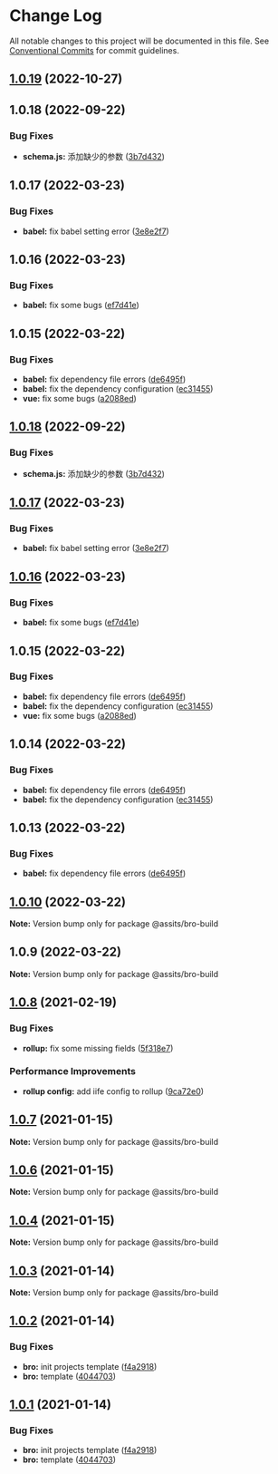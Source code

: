 # Change Log

All notable changes to this project will be documented in this file.
See [Conventional Commits](https://conventionalcommits.org) for commit guidelines.

## [1.0.19](https://github.com/sportcoco/bro/compare/@assits/bro-build@1.0.10...@assits/bro-build@1.0.19) (2022-10-27)



## 1.0.18 (2022-09-22)


### Bug Fixes

* **schema.js:** 添加缺少的参数 ([3b7d432](https://github.com/sportcoco/bro/commit/3b7d432fbcd0fb00abcf618f526df10caad77b90))



## 1.0.17 (2022-03-23)


### Bug Fixes

* **babel:** fix babel setting error ([3e8e2f7](https://github.com/sportcoco/bro/commit/3e8e2f7eb6f6854c833f3a6dc3e1fc18d02425fc))



## 1.0.16 (2022-03-23)


### Bug Fixes

* **babel:** fix some bugs ([ef7d41e](https://github.com/sportcoco/bro/commit/ef7d41e4fa8653684588397a63eda7d36e6f492d))



## 1.0.15 (2022-03-22)


### Bug Fixes

* **babel:** fix dependency file errors ([de6495f](https://github.com/sportcoco/bro/commit/de6495f2ff40b880c66b1c04a0d33c5899cb5633))
* **babel:** fix the dependency configuration ([ec31455](https://github.com/sportcoco/bro/commit/ec31455071c8ac99c8286c20b7585e280246d889))
* **vue:** fix some bugs ([a2088ed](https://github.com/sportcoco/bro/commit/a2088edd904b66dc2c1dcf6e076e3be8597e9631))





## [1.0.18](https://github.com/sportcoco/bro/compare/v1.0.17...v1.0.18) (2022-09-22)


### Bug Fixes

* **schema.js:** 添加缺少的参数 ([3b7d432](https://github.com/sportcoco/bro/commit/3b7d432fbcd0fb00abcf618f526df10caad77b90))





## [1.0.17](https://github.com/sportcoco/bro/compare/v1.0.16...v1.0.17) (2022-03-23)


### Bug Fixes

* **babel:** fix babel setting error ([3e8e2f7](https://github.com/sportcoco/bro/commit/3e8e2f7eb6f6854c833f3a6dc3e1fc18d02425fc))





## [1.0.16](https://github.com/sportcoco/bro/compare/v1.0.15...v1.0.16) (2022-03-23)


### Bug Fixes

* **babel:** fix some bugs ([ef7d41e](https://github.com/sportcoco/bro/commit/ef7d41e4fa8653684588397a63eda7d36e6f492d))





## 1.0.15 (2022-03-22)


### Bug Fixes

* **babel:** fix dependency file errors ([de6495f](https://github.com/sportcoco/bro/commit/de6495f2ff40b880c66b1c04a0d33c5899cb5633))
* **babel:** fix the dependency configuration ([ec31455](https://github.com/sportcoco/bro/commit/ec31455071c8ac99c8286c20b7585e280246d889))
* **vue:** fix some bugs ([a2088ed](https://github.com/sportcoco/bro/commit/a2088edd904b66dc2c1dcf6e076e3be8597e9631))





## 1.0.14 (2022-03-22)


### Bug Fixes

* **babel:** fix dependency file errors ([de6495f](https://github.com/sportcoco/bro/commit/de6495f2ff40b880c66b1c04a0d33c5899cb5633))
* **babel:** fix the dependency configuration ([ec31455](https://github.com/sportcoco/bro/commit/ec31455071c8ac99c8286c20b7585e280246d889))





## 1.0.13 (2022-03-22)


### Bug Fixes

* **babel:** fix dependency file errors ([de6495f](https://github.com/sportcoco/bro/commit/de6495f2ff40b880c66b1c04a0d33c5899cb5633))





## [1.0.10](https://github.com/sportcoco/bro/compare/@assits/bro-build@1.0.9...@assits/bro-build@1.0.10) (2022-03-22)

**Note:** Version bump only for package @assits/bro-build





## 1.0.9 (2022-03-22)

**Note:** Version bump only for package @assits/bro-build





## [1.0.8](https://github.com/sportcoco/bro/compare/@assits/bro-build@1.0.7...@assits/bro-build@1.0.8) (2021-02-19)


### Bug Fixes

* **rollup:** fix some missing fields ([5f318e7](https://github.com/sportcoco/bro/commit/5f318e7b40ba117ec13fb246a770d52ff7986f0e))


### Performance Improvements

* **rollup config:** add iife config to rollup ([9ca72e0](https://github.com/sportcoco/bro/commit/9ca72e0ea3aa7e44a6f6774e1437b4028d8803c6))





## [1.0.7](https://github.com/sportcoco/bro/compare/@assits/bro-build@1.0.6...@assits/bro-build@1.0.7) (2021-01-15)

**Note:** Version bump only for package @assits/bro-build





## [1.0.6](https://github.com/sportcoco/bro/compare/@assits/bro-build@1.0.4...@assits/bro-build@1.0.6) (2021-01-15)

**Note:** Version bump only for package @assits/bro-build





## [1.0.4](https://github.com/sportcoco/bro/compare/@assits/bro-build@1.0.3...@assits/bro-build@1.0.4) (2021-01-15)

**Note:** Version bump only for package @assits/bro-build





## [1.0.3](https://github.com/sportcoco/bro/compare/@assits/bro-build@1.0.2...@assits/bro-build@1.0.3) (2021-01-14)

**Note:** Version bump only for package @assits/bro-build





## [1.0.2](https://github.com/sportcoco/bro/compare/@assits/bro-build@1.0.1...@assits/bro-build@1.0.2) (2021-01-14)


### Bug Fixes

* **bro:** init projects template ([f4a2918](https://github.com/sportcoco/bro/commit/f4a2918775e795afd2738407b632c2e9a3fe1aef))
* **bro:** template ([4044703](https://github.com/sportcoco/bro/commit/4044703d4dcac810220bae717de23cef3eb986f0))





## [1.0.1](https://github.com/sportcoco/bro/compare/@assits/bro-build@1.0.1...@assits/bro-build@1.0.1) (2021-01-14)


### Bug Fixes

* **bro:** init projects template ([f4a2918](https://github.com/sportcoco/bro/commit/f4a2918775e795afd2738407b632c2e9a3fe1aef))
* **bro:** template ([4044703](https://github.com/sportcoco/bro/commit/4044703d4dcac810220bae717de23cef3eb986f0))
